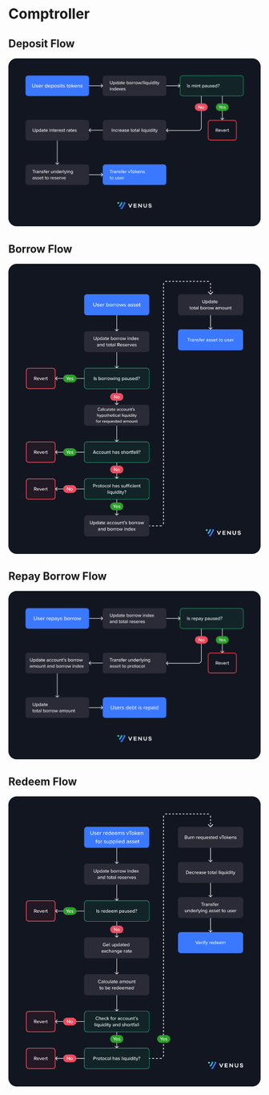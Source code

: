 # Comptroller

## Deposit Flow
![Deposit](../.gitbook/assets/deposit.png)

## Borrow Flow
![Borrow](../.gitbook/assets/borrow.png)

## Repay Borrow Flow
![Repay Borrow](../.gitbook/assets/repay-borrow.png)

## Redeem Flow
![Redeem](../.gitbook/assets/redeem.png)

